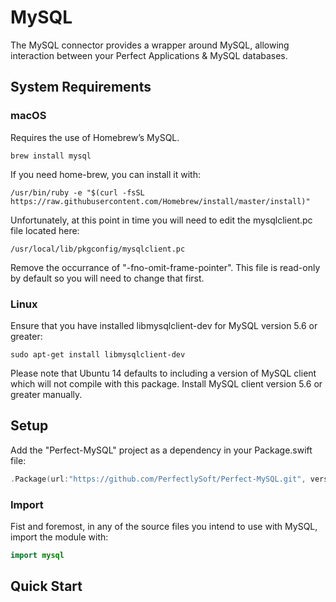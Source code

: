 # MySQL

The MySQL connector provides a wrapper around MySQL, allowing interaction between your Perfect Applications &amp; MySQL databases. 

## System Requirements

### macOS

Requires the use of Homebrew’s MySQL. 

```shell
brew install mysql
```

If you need home-brew, you can install it with: 

```shell
/usr/bin/ruby -e "$(curl -fsSL https://raw.githubusercontent.com/Homebrew/install/master/install)"
```

Unfortunately, at this point in time you will need to edit the mysqlclient.pc file located here:

```shell
/usr/local/lib/pkgconfig/mysqlclient.pc
```

Remove the occurrance of "-fno-omit-frame-pointer". This file is read-only by default so you will need to change that first.

### Linux 

Ensure that you have installed libmysqlclient-dev for MySQL version 5.6 or greater:

```shell
sudo apt-get install libmysqlclient-dev
```

Please note that Ubuntu 14 defaults to including a version of MySQL client which will not compile with this package. Install MySQL client version 5.6 or greater manually. 

## Setup

Add the "Perfect-MySQL" project as a dependency in your Package.swift file:

```swift
.Package(url:"https://github.com/PerfectlySoft/Perfect-MySQL.git", versions: Version(0,0,0)..<Version(10,0,0))
```

### Import

Fist and foremost, in any of the source files you intend to use with MySQL, import the module with: 

```swift
import mysql
```

## Quick Start